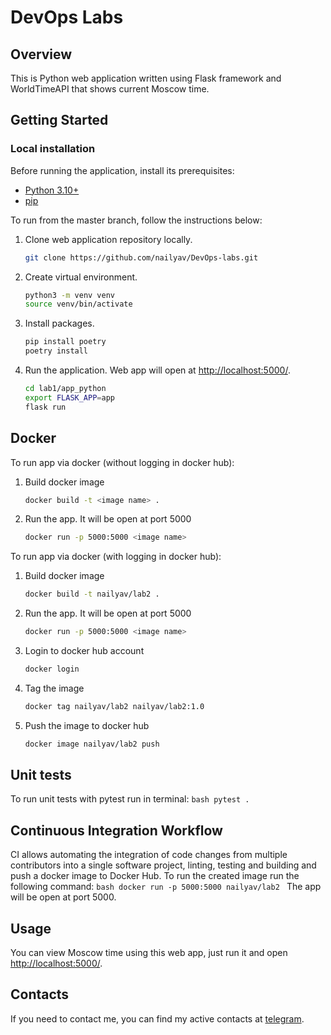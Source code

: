 # DevOps Labs

## Overview
This is Python web application written using Flask framework and WorldTimeAPI that shows current Moscow time.

## Getting Started
### Local installation
Before running the application, install its prerequisites:
* [Python 3.10+](https://www.python.org/downloads/)
* [pip](https://pip.pypa.io/en/stable/installation/)

To run from the master branch, follow the instructions below:
1. Clone web application repository locally.
    ```bash
    git clone https://github.com/nailyav/DevOps-labs.git
    ```
2. Create virtual environment.
    ```bash
    python3 -m venv venv
    source venv/bin/activate
    ```
3. Install packages.
    ```bash
    pip install poetry
    poetry install
    ```
4. Run the application. Web app will open at [http://localhost:5000/](http://localhost:5000/).
    ```bash
    cd lab1/app_python
    export FLASK_APP=app
    flask run
    ```
## Docker
To run app via docker (without logging in docker hub):
1. Build docker image
    ```bash
    docker build -t <image name> .
    ```
2. Run the app. It will be open at port 5000
    ```bash
    docker run -p 5000:5000 <image name>
    ```
    
To run app via docker (with logging in docker hub):
1. Build docker image
    ```bash
    docker build -t nailyav/lab2 .
    ```
2. Run the app. It will be open at port 5000
    ```bash
    docker run -p 5000:5000 <image name>
    ```
3. Login to docker hub account
    ```bash
    docker login
    ```
4. Tag the image
    ```bash
    docker tag nailyav/lab2 nailyav/lab2:1.0
    ```
5. Push the image to docker hub
    ```bash
    docker image nailyav/lab2 push
    ```

## Unit tests
To run unit tests with pytest run in terminal:
    ```bash
    pytest .
    ```

## Continuous Integration Workflow
CI allows automating the integration of code changes from multiple contributors into a single software project, linting, testing and building and push a docker image to Docker Hub. To run the created image run the following command:
    ```bash
    docker run -p 5000:5000 nailyav/lab2
    ```
The app will be open at port 5000.

## Usage
You can view Moscow time using this web app, just run it and open [http://localhost:5000/](http://localhost:5000/).

## Contacts
If you need to contact me, you can find my active contacts at [telegram](https://not_toxic14.me/).
